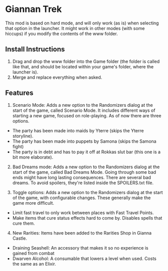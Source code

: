 # Giannan Trek

This mod is based on hard mode, and will only work (as is) when selecting that option in the launcher. 
It might work in other modes (with some hiccups) if you modify the contents of the www folder.

## Install Instructions

1. Drag and drop the www folder into the Game folder (the folder is called like that, and should be located within your game's folder, where the launcher is).
2. Merge and replace everything when asked.

## Features

1. Scenario Mode: Adds a new option to the Randomizers dialog at the start of the game, called Scenario Mode. It includes different ways of starting a new game, focused on role-playing. As of now there are three options.
   
- The party has been made into maids by Yterre (skips the Yterre storyline).
- The party has been made into puppets by Samona (skips the Samona fight)
- The party is in debt and has to pay it off at Rokkas slut bar (this one is a bit more elaborate).

2. Bad Dreams mode: Adds a new option to the Randomizers dialog at the start of the game, called Bad Dreams Mode. Going through some bad ends might have long lasting consequences. There are several bad dreams. To avoid spoilers, they're listed inside the SPOILERS.txt file.
 
3. Toggle options: Adds a new option to the Randomizers dialog at the start of the game, with configurable changes. These generally make the game more difficult.
 
- Limit fast travel to only work between places with Fast Travel Points.
- Make items that cure status effects hard to come by. Disables spells that cure them.
 
4. New Rarities: Items have been added to the Rarities Shop in Gianna Castle.
 
- Draining Seashell: An accessory that makes it so no experience is gained from combat
- Dwarven Alcohol: A consumable that lowers a level when used. Costs the same as an Elixir.
